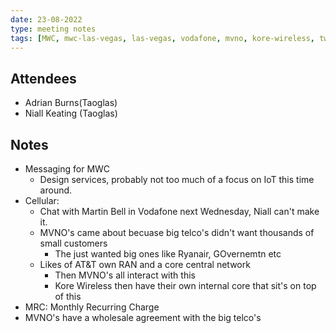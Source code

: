 ```yaml
---
date: 23-08-2022
type: meeting notes
tags: [MWC, mwc-las-vegas, las-vegas, vodafone, mvno, kore-wireless, twilio, CAT-M, cellular, thales, euicc, isim, eseye]
---
```


## Attendees
- Adrian Burns(Taoglas)
- Niall Keating (Taoglas)

## Notes
- Messaging for MWC
	- Design services, probably not too much of a focus on IoT this time around.
- Cellular:
	- Chat with Martin Bell in Vodafone next Wednesday, Niall can't make it. 
	- MVNO's came about becuase big telco's didn't want thousands of small customers 
		- The just wanted big ones like Ryanair, GOvernemtn etc
	- Likes of AT&T own RAN and a core central network
		- Then MVNO's all interact with this
		- Kore Wireless then have their own internal core that sit's on top of this 
- MRC: Monthly Recurring Charge
- MVNO's have a wholesale agreement with the big telco's 